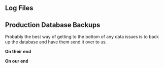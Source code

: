 ## Log Files

## Production Database Backups

Probably the best way of getting to the bottom of any data issues is to back up the database and have them send it over to us.

**On their end**

**On our end**